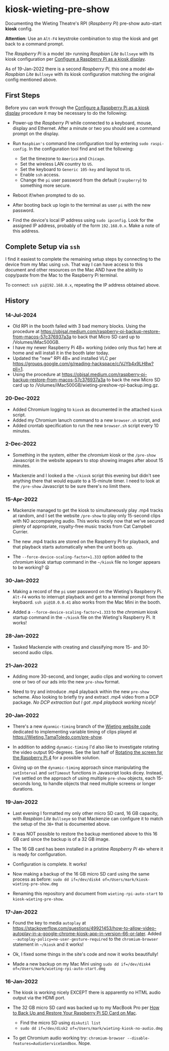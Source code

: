 # kiosk-wieting-pre-show  

Documenting the Wieting Theatre's RPI (_Raspberry Pi_) pre-show auto-start **kiosk** config.  


**Attention**: Use an `Alt-F4` keystroke combination to stop the kiosk and get back to a command prompt.  

The _Raspberry Pi_ is a model `3B+` running _Raspbian Lite_ `Bullseye` with its kiosk configuration per [Configure a Raspberry Pi as a kiosk display](https://reelyactive.github.io/diy/pi-kiosk/).  

As of 19-Jan-2022 there is a second _Raspberry Pi_, this one a model `4B+` _Raspbian Lite_ `Bullseye` with its kiosk configuration matching the original config mentioned above.  


## First Steps

Before you can work through the [Configure a Raspberry Pi as a kiosk display](https://reelyactive.github.io/diy/pi-kiosk/) procedure it may be necessary to do the following:

  - Power-up the _Raspberry Pi_ while connected to a keyboard, mouse, display and Ethernet.  After a minute or two you should see a command prompt on the display.

  - Run `Raspbian's` command line configuration tool by entering `sudo raspi-config`. In the configuration tool find and set the following:

    - Set the timezone to `America` and `Chicago`.
    - Set the wireless LAN country to `US`.
    - Set the keyboard to `Generic 105-key` and layout to `US`.
    - Enable `ssh` access.
    - Change the `pi` user password from the default (`raspberry`) to something more secure.

  - Reboot if/when prompted to do so.

  - After booting back up login to the terminal as user `pi` with the new password.

  - Find the device's local IP address using `sudo ipconfig`.  Look for the assigned IP address, probably of the form `192.168.0.x`.  Make a note of this address.


## Complete Setup via `ssh`

I find it easiest to complete the remaining setup steps by connecting to the device from my Mac using `ssh`.  That way I can have access to this document and other resources on the Mac AND have the ability to copy/paste from the Mac to the Raspberry Pi terminal.

To connect:  `ssh pi@192.168.0.x`, repeating the IP address obtained above.

## History

### 14-Jul-2024

- Old RPI in the booth failed with 3 bad memory blocks.  Using the procedure at https://objsal.medium.com/raspberry-pi-backup-restore-from-macos-57c376937a3a to back that Micro SD card up to /Volumes/iMac500GB.
- I have my newer Raspberry Pi 4B+ working (video only thus far) here at home and will install it in the booth later today.
- Updated the "new" RPI 4B+ and installed VLC per https://groups.google.com/g/reading-hackspace/c/VJYb4x9LH8w?pli=1.
- Using the procedure at https://objsal.medium.com/raspberry-pi-backup-restore-from-macos-57c376937a3a to back the new Micro SD card up to /Volumes/iMac500GB/wieting-preshow-rpi-backup.img.gz.

### 20-Dec-2022

- Added Chromium logging to `kiosk` as documented in the attached `kiosk` script.
- Added my Chromium lanuch command to a new `browser.sh` script, and
- Added crontab specification to run the new `browser.sh` script every 10 minutes.

### 2-Dec-2022

- Something in the system, either the _chromium_ kiosk or the `/pre-show` Javascript in the website appears to stop showing images after about 15 minutes.

- Mackenzie and I looked a the `~/kiosk` script this evening but didn't see anything there that would equate to a 15-minute timer.  I need to look at the `/pre-show` Javascript to be sure there's no limit there.  

### 15-Apr-2022

- Mackenzie managed to get the kiosk to simultaneously play .mp4 tracks at random, and I set the website `/pre-show` to play only 15-second clips with NO accompanying audio.  This works nicely now that we've secured plenty of appropriate, royalty-free music tracks from Cat Campbell Currier. 

- The new .mp4 tracks are stored on the Raspberry Pi for playback, and that playback starts automatically when the unit boots up.

- The `--force-device-scaling-factor=1.333` option added to the _chromium_ kiosk startup command in the `~/kiosk` file no longer appears to be working?  :frowning:

### 30-Jan-2022

- Making a record of the `pi` user password on the Wieting's Raspberry Pi.  `Alt-F4` works to interrupt playback and get to a terminal prompt from the keybaord.  `ssh pi@10.0.0.41` also works from the Mac Mini in the booth.

- Added a `--force-device-scaling-factor=1.333` to the _chromium_ kiosk startup command in the `~/kiosk` file on the Wieting's Raspberry Pi.  It works!

### 28-Jan-2022

- Tasked Mackenzie with creating and classifying more 15- and 30-second audio clips.

### 21-Jan-2022

- Adding more 30-second, and longer, audio clips and working to convert one or two of our ads into the new `pre-show` format.  

- Need to try and introduce .mp4 playback within the new `pre-show` scheme.  Also looking to briefly try and extract .mp4 video from a DCP package.  _No DCP extraction but I got .mp4 playback working nicely!_

### 20-Jan-2022

- There's a new `dyanmic-timing` branch of the [Wieting website code](https://github.com/SummittDweller/wieting-one-click-cms) dedicated to implementing variable timing of clips played at https://Wieting.TamaToledo.com/pre-show.  

- In addition to adding `dynamic-timing` I'd also like to investigate rotating the video output 90-degrees.  See the last half of [Rotating the screen for the Raspberry Pi 4](https://pimylifeup.com/raspberry-pi-rotate-screen/) for a possible solution.  

- Giving up on the `dynamic-timing` approach since manipulating the `setInterval` and `setTimeout` functions in Javascript looks dicey.  Instead, I've settled on the approach of using multiple `pre-show` objects, each 15-seconds long, to handle objects that need multiple screens or longer durations.

### 19-Jan-2022

- Last evening I formatted my only other micro SD card, 16 GB capacity, with _Raspbian Lite_ `Bullseye` so that Mackenzie can configure it to match the setup of the `3B+` that is documented above.  

- It was NOT possible to restore the backup mentioned above to this 16 GB card since the backup is of a 32 GB image.  

- The 16 GB card has been installed in a pristine _Raspberry Pi_ `4B+` where it is ready for configuration.  

- Configuration is complete.  It works!  

- Now making a backup of the 16 GB micro SD card using the same process as before: `sudo dd if=/dev/disk4 of=/Users/mark/kiosk-wieting-pre-show.dmg`

- Renaming this repository and document from `wieting-rpi-auto-start` to `kiosk-wieting-pre-show`.

### 17-Jan-2022  

- Found the key to media `autoplay` at https://stackoverflow.com/questions/49921453/how-to-allow-video-autoplay-in-a-google-chrome-kiosk-app-in-version-66-or-later.  Added `--autoplay-policy=no-user-gesture-required` to the `chromium-browser` statement in `~/kiosk` and it works!

- Ok, I fixed some things in the site's code and now it works beautifully!

- Made a new backup on my Mac Mini using `sudo dd if=/dev/disk4 of=/Users/mark/wieting-rpi-auto-start.dmg`

### 16-Jan-2022  

- The kiosk is working nicely EXCEPT there is apparently no HTML audio output via the HDMI port.

- The 32 GB micro SD card was backed up to my MacBook Pro per [How to Back Up and Restore Your Raspberry Pi SD Card on Mac](https://howchoo.com/pi/create-a-backup-image-of-your-raspberry-pi-sd-card-in-mac-osx).
  - Find the micro SD using `diskutil list`
  - `sudo dd if=/dev/disk2 of=/Users/mark/wieting-kiosk-no-audio.dmg`  


- To get Chromium audio working try: `chromium-browser --disable-features=AudioServiceSandbox`.  Nope.
